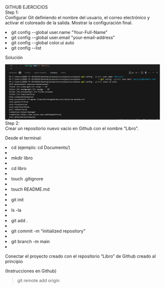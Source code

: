 GITHUB EJERCICIOS
<br>
Step 1:</br>
Configurar Git definiendo el nombre del usuario, el correo electrónico y activar el coloreado de la salida. Mostrar la configuración final.

<li> git config --global user.name "Your-Full-Name"</li>
<li>git config --global user.email "your-email-address"</li>
<li>git config --global color.ui auto</li>
<li>git config --list</li>

Solución

![](https://github.com/mercyluz/Libro/blob/main/imagen1.png)
<br>
Step 2: </br>
Crear un repositorio nuevo vacío en Github con el nombre “Libro”.

Desde el terminal:
<li>cd <nombre de la carpeta a la que se quiera acceder> (ejemplo: cd Documents/)<li>
<li> mkdir libro<li>
<li>cd libro<li>
<li>touch .gitignore<li>
<li>touch README.md<li>
<li>git init<li>
<li> ls -la<li>
<li> git add .<li>
<li> git commit -m “initialized repository”<li>
<li> git branch -m main<li>

Conectar el proyecto creado con el repositorio “Libro” de Github creado al principio 


(Instrucciones en Github)
> git remote add origin <la url de tu repositorio>
